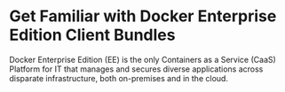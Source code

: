 # Get Familiar with Docker Enterprise Edition Client Bundles
Docker Enterprise Edition (EE) is the only Containers as a Service (CaaS) Platform for IT that manages and secures diverse applications across disparate infrastructure, both on-premises and in the cloud.


